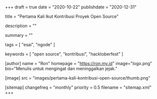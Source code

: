 +++
draft = true
date = "2020-10-22"
publishdate = "2020-12-31"

title = "Pertama Kali Ikut Kontribusi Proyek Open Source"

description = ""

summary = ""

tags = [
  "esai",
  "ngode"
]

keywords = [
  "open source",
  "kontribusi",
  "hacktoberfest"
]

[author]
    name = "Ron"
    homepage = "https://ron.my.id"
    image="logo.png"
    bio="Menulis untuk mengingat dan meninggalkan jejak."

[image]
    src = "images/pertama-kali-kontribusi-open-source/thumb.png"

[sitemap]
    changefreq = "monthly"
    priority = 0.5
    filename = "sitemap.xml"
+++
